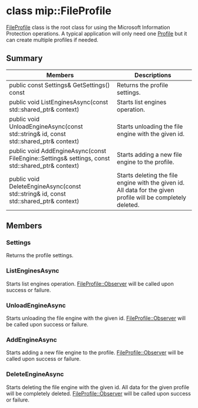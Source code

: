 # class mip::FileProfile 
[FileProfile](class_mip_fileprofile.md) class is the root class for using the Microsoft Information Protection operations.
A typical application will only need one [Profile](class_mip_profile.md) but it can create multiple profiles if needed.
  
## Summary
 Members                        | Descriptions                                
--------------------------------|---------------------------------------------
 public const Settings& GetSettings() const  |  Returns the profile settings.
public void ListEnginesAsync(const std::shared_ptr<void>& context)  |  Starts list engines operation.
public void UnloadEngineAsync(const std::string& id, const std::shared_ptr<void>& context)  |  Starts unloading the file engine with the given id.
public void AddEngineAsync(const FileEngine::Settings& settings, const std::shared_ptr<void>& context)  |  Starts adding a new file engine to the profile.
public void DeleteEngineAsync(const std::string& id, const std::shared_ptr<void>& context)  |  Starts deleting the file engine with the given id. All data for the given profile will be completely deleted.
  
## Members
  
### Settings
Returns the profile settings.
  
### ListEnginesAsync
Starts list engines operation.
[FileProfile::Observer](class_mip_fileprofile_observer.md) will be called upon success or failure.
  
### UnloadEngineAsync
Starts unloading the file engine with the given id.
[FileProfile::Observer](class_mip_fileprofile_observer.md) will be called upon success or failure.
  
### AddEngineAsync
Starts adding a new file engine to the profile.
[FileProfile::Observer](class_mip_fileprofile_observer.md) will be called upon success or failure.
  
### DeleteEngineAsync
Starts deleting the file engine with the given id. All data for the given profile will be completely deleted.
[FileProfile::Observer](class_mip_fileprofile_observer.md) will be called upon success or failure.